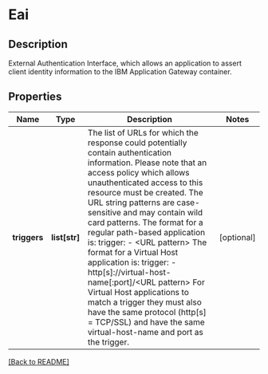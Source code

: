 # Eai

## Description

External Authentication Interface, which allows an application to assert client identity information to the IBM Application Gateway container.


## Properties

Name | Type | Description | Notes
------------ | ------------- | ------------- | -------------
**triggers** | **list[str]** | The list of URLs for which the response could potentially contain authentication information. Please note that an access policy which allows unauthenticated access to this resource must be created. The URL string patterns are case-sensitive and may contain wild card patterns. The format for a regular path-based application is: trigger:   - &lt;URL pattern&gt; The format for a Virtual Host application is: trigger:   - http[s]://virtual-host-name[:port]/&lt;URL pattern&gt; For Virtual Host applications to match a trigger they must also have the same protocol (http[s] &#x3D; TCP/SSL) and have the same virtual-host-name and port as the trigger.    | [optional] 

[[Back to README]](../README.md)



